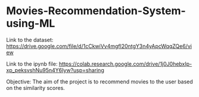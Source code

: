 # Movies-Recommendation-System-using-ML
Link to the dataset: https://drive.google.com/file/d/1cCkwiVv4mgfl20ntgY3n4yApcWqqZQe6/view

Link to the ipynb file: https://colab.research.google.com/drive/1j0J0hebxIp-xp_peksvshNu95n4Y6Iyw?usp=sharing

Objective: The aim of the project is to recommend movies to the user based on the similarity scores.
